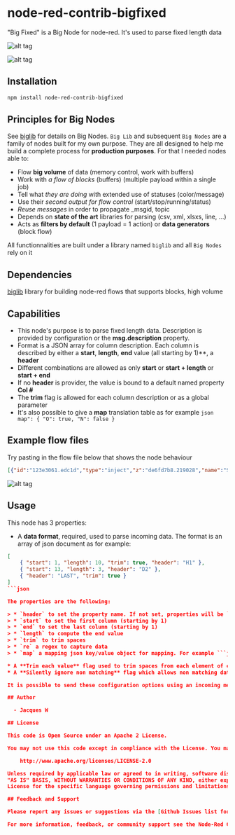 # node-red-contrib-bigfixed

"Big Fixed" is a Big Node for node-red. It's used to parse fixed length data

![alt tag](https://cloud.githubusercontent.com/assets/18165555/15455964/d587f2ea-2062-11e6-99c1-e74f7bd7a6df.png)

![alt tag](https://cloud.githubusercontent.com/assets/18165555/15455967/dc8d9a22-2062-11e6-986d-bc192ffa95de.png)

## Installation
```bash
npm install node-red-contrib-bigfixed
```

## Principles for Big Nodes

See [biglib](https://www.npmjs.com/package/node-red-biglib) for details on Big Nodes.
`Big Lib` and subsequent `Big Nodes` are a family of nodes built for my own purpose. They are all designed to help me build a complete process for **production purposes**. For that I needed nodes able to:

* Flow **big volume** of data (memory control, work with buffers)
* Work with *a flow of blocks* (buffers) (multiple payload within a single job)
* Tell what *they are doing* with extended use of statuses (color/message)
* Use their *second output for flow control* (start/stop/running/status)
* *Reuse messages* in order to propagate _msgid, topic
* Depends on **state of the art** libraries for parsing (csv, xml, xlsxs, line, ...)
* Acts as **filters by default** (1 payload = 1 action) or **data generators** (block flow)

All functionnalities are built under a library named `biglib` and all `Big Nodes` rely on it

## Dependencies

[biglib](https://www.npmjs.com/package/node-red-biglib) library for building node-red flows that supports blocks, high volume

## Capabilities

* This node's purpose is to parse fixed length data. Description is provided by configuration or the **msg.description** property.
* Format is a JSON array for column description. Each column is described by either a **start**, **length**, **end** value (all starting by 1)**, a **header**
* Different combinations are allowed as only **start** or **start + length** or **start + end**
* If no **header** is provider, the value is bound to a default named property **Col #**
* The **trim** flag is allowed for each column description or as a global parameter
* It's also possible to give a **map** translation table as for example ```json map": { "O": true, "N": false }```

## Example flow files

Try pasting in the flow file below that shows the node behaviour 

  ```json
[{"id":"123e3061.edc1d","type":"inject","z":"de6fd7b8.219028","name":"Sample","topic":"","payload":"","payloadType":"date","repeat":"","crontab":"","once":false,"x":130,"y":120,"wires":[["7d6e179.f8291e8"]]},{"id":"7d6e179.f8291e8","type":"function","z":"de6fd7b8.219028","name":"Sample","func":"msg.payload = \"DATA1     DADA2     DATA3   \";\nreturn msg;","outputs":1,"noerr":0,"x":280,"y":120,"wires":[["e6f9a5eb.190658"]]},{"id":"e6f9a5eb.190658","type":"bigfixed","z":"de6fd7b8.219028","name":"fixed","trim":false,"syntax":"javascript","description":"[\n    { \"start\": 1, \"length\": 10, \"trim\": true, \"header\": \"H1\" },\n    { \"start\": 13, \"length\": 3, \"header\": \"D2\" },\n    { \"header\": \"LAST\", \"trim\": true }\n]","ignore":true,"x":430,"y":120,"wires":[["5725bc93.a8da44"],["2087e47b.df781c"]]},{"id":"5725bc93.a8da44","type":"debug","z":"de6fd7b8.219028","name":"data","active":true,"console":"false","complete":"payload","x":690,"y":100,"wires":[]},{"id":"cf7165e3.308e98","type":"comment","z":"de6fd7b8.219028","name":"Sample usage of Big Fixed","info":"","x":190,"y":60,"wires":[]},{"id":"2087e47b.df781c","type":"function","z":"de6fd7b8.219028","name":"records","func":"if (msg.control && msg.control.state == 'end') return { payload: msg.control.records }","outputs":1,"noerr":0,"x":700,"y":140,"wires":[["1d141fec.e2ebe"]]},{"id":"1d141fec.e2ebe","type":"debug","z":"de6fd7b8.219028","name":"records","active":true,"console":"false","complete":"payload","x":840,"y":140,"wires":[]},{"id":"ff8b58af.0074a8","type":"inject","z":"de6fd7b8.219028","name":"Sample","topic":"","payload":"","payloadType":"date","repeat":"","crontab":"","once":false,"x":130,"y":180,"wires":[["d7b9e1c9.28462"]]},{"id":"d7b9e1c9.28462","type":"function","z":"de6fd7b8.219028","name":"Error","func":"msg.payload = \"DATA1\";\nmsg.description = [\n    { \"start\": 1, \"length\": 10, \"trim\": true, \"header\": \"H1\" },\n    { \"start\": 13, \"length\": 3, \"header\": \"D2\" },\n    { \"header\": \"LAST\", \"trim\": true }\n]\nreturn msg;","outputs":1,"noerr":0,"x":270,"y":180,"wires":[["8dcbdd77.72342"]]},{"id":"8dcbdd77.72342","type":"bigfixed","z":"de6fd7b8.219028","name":"fixed","trim":false,"syntax":"javascript","description":"","ignore":false,"x":430,"y":180,"wires":[[],[]]},{"id":"aa93452c.556cb8","type":"inject","z":"de6fd7b8.219028","name":"Sample","topic":"","payload":"","payloadType":"date","repeat":"","crontab":"","once":false,"x":130,"y":240,"wires":[["a42c9bfa.5bd368"]]},{"id":"a42c9bfa.5bd368","type":"function","z":"de6fd7b8.219028","name":"Ignore","func":"msg.payload = \"DATA1\";\nmsg.description = [\n    { \"start\": 1, \"length\": 10, \"trim\": true, \"header\": \"H1\" },\n    { \"start\": 13, \"length\": 3, \"header\": \"D2\" },\n    { \"header\": \"LAST\", \"trim\": true }\n]\nmsg.ignore = true;\nreturn msg;","outputs":1,"noerr":0,"x":270,"y":240,"wires":[["c1d5c08f.3e2a4"]]},{"id":"c1d5c08f.3e2a4","type":"bigfixed","z":"de6fd7b8.219028","name":"fixed","trim":false,"syntax":"javascript","description":"","ignore":false,"x":430,"y":240,"wires":[[],[]]}]
  ```

  ![alt tag](https://cloud.githubusercontent.com/assets/18165555/15455962/c7044bce-2062-11e6-82a0-56b7b1874a28.png)

## Usage

This node has 3 properties:

* A **data format**, required, used to parse incoming data. The format is an array of json document as for example:

```json
[
    { "start": 1, "length": 10, "trim": true, "header": "H1" },
    { "start": 13, "length": 3, "header": "D2" },
    { "header": "LAST", "trim": true }
]
```json

The properties are the following:

> * `header` to set the property name. If not set, properties will be `Col1`, `Col2` and so on
> * `start` to set the first column (starting by 1)
> * `end` to set the last column (starting by 1)
> * `length` to compute the end value
> * `trim` to trim spaces 
> * `re` a regex to capture data
> * `map` a mapping json key/value object for mapping. For example ```json{ "O": true, "N": false }```

* A **Trim each value** flag used to trim spaces from each element of each line
* A **Silently ignore non matching** flag which allows non matching data without throwning errors

It is possible to send these configuration options using an incoming message setting respectively `msg.description`, `msg.trim` and `msg.ignore`

## Author

  - Jacques W

## License

This code is Open Source under an Apache 2 License.

You may not use this code except in compliance with the License. You may obtain an original copy of the License at

    http://www.apache.org/licenses/LICENSE-2.0

Unless required by applicable law or agreed to in writing, software distributed under the License is distributed on an
"AS IS" BASIS, WITHOUT WARRANTIES OR CONDITIONS OF ANY KIND, either express or implied. Please see the
License for the specific language governing permissions and limitations under the License.

## Feedback and Support

Please report any issues or suggestions via the [Github Issues list for this repository](https://github.com/Jacques44/node-red-contrib-bigfixed/issues).

For more information, feedback, or community support see the Node-Red Google groups forum at https://groups.google.com/forum/#!forum/node-red


